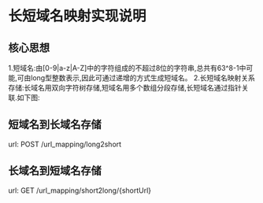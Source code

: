 # 长短域名映射实现说明

## 核心思想

1.短域名:由[0-9|a-z|A-Z]中的字符组成的不超过8位的字符串,总共有63^8-1中可能,可由long型整数表示,因此可通过递增的方式生成短域名。
2.长短域名映射关系存储:长域名用双向字符树存储,短域名用多个数组分段存储,长短域名通过指针关联.如下图:


## 短域名到长域名存储

url: POST /url_mapping/long2short  

## 长域名到短域名存储

url: GET /url_mapping/short2long/{shortUrl}







